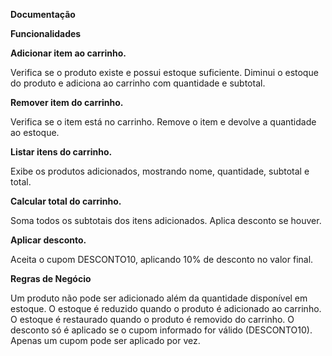 **Documentação**

**Funcionalidades**

**Adicionar item ao carrinho.**

Verifica se o produto existe e possui estoque suficiente.
Diminui o estoque do produto e adiciona ao carrinho com quantidade e subtotal.

**Remover item do carrinho.**

Verifica se o item está no carrinho.
Remove o item e devolve a quantidade ao estoque.

**Listar itens do carrinho.**

Exibe os produtos adicionados, mostrando nome, quantidade, subtotal e total.

**Calcular total do carrinho.**

Soma todos os subtotais dos itens adicionados.
Aplica desconto se houver.

**Aplicar desconto.**

Aceita o cupom DESCONTO10, aplicando 10% de desconto no valor final.

**Regras de Negócio**

Um produto não pode ser adicionado além da quantidade disponível em estoque.
O estoque é reduzido quando o produto é adicionado ao carrinho.
O estoque é restaurado quando o produto é removido do carrinho.
O desconto só é aplicado se o cupom informado for válido (DESCONTO10).
Apenas um cupom pode ser aplicado por vez.
